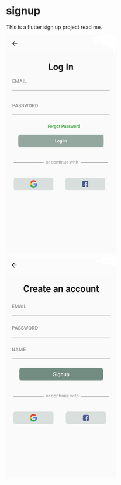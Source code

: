 # signup

This is a flutter sign up project read me.

<img src = "Screenshots/Screenshot_1.jpg" width ="300">

<img src = "Screenshots/Screenshot_2.jpg" width ="300">
